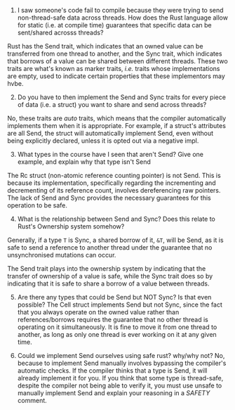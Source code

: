 1) I saw someone's code fail to compile because they 
were trying to send non-thread-safe data across threads. 
How does the Rust language allow for static (i.e. at compile time)
guarantees that specific data can be sent/shared acrosss threads?

Rust has the Send trait, which indicates that an owned value can be transferred from one thread to another,
and the Sync trait, which indicates that borrows of a value can be shared between different threads. These
two traits are what's known as marker traits, _i.e._ traits whose implementations are empty, used to indicate
certain properties that these implementors may hvbe.

2) Do you have to then implement the Send and Sync traits for 
every piece of data (i.e. a struct) you want to share and send across threads?

No, these traits are _auto_ traits, which means that the compiler automatically implements them when it is appropriate. For example, if a struct's attributes are all Send, the struct will automatically implement Send, even without being explicitly declared, unless it is opted out via a negative impl.

3) What types in the course have I seen that aren't Send? Give one example, 
and explain why that type isn't Send

The Rc struct (non-atomic reference counting pointer) is not Send. This is because its implementation, specifically regarding the incrementing and decrementing of its reference count, involves dereferencing raw pointers. The lack of Send and Sync provides the necessary guarantees for this operation to be safe.

4) What is the relationship between Send and Sync? Does this relate
to Rust's Ownership system somehow?

Generally, if a type `T` is Sync, a shared borrow of it, `&T`, will be Send, as it is safe to send a reference to another thread under the guarantee that no unsynchronised mutations can occur. 

The Send trait plays into the ownership system by indicating that the transfer of ownership of a value is safe, while the Sync trait does so by indicating that it is safe to share a borrow of a value between threads.

5) Are there any types that could be Send but NOT Sync? Is that even possible?
The Cell struct implements Send but not Sync, since the fact that you always operate on the owned value rather than references/borrows requires the guarantee that no other thread is operating on it simultaneously. It is fine to move it from one thread to another, as long as only one thread is ever working on it at any given time.

6) Could we implement Send ourselves using safe rust? why/why not?
No, because to implement Send manually involves bypassing the compiler's automatic checks. If the compiler thinks that a type is Send, it will already implement it for you. If you think that some type is thread-safe, despite the compiler not being able to verify it, you must use unsafe to manually implement Send and explain your reasoning in a _SAFETY_ comment.
